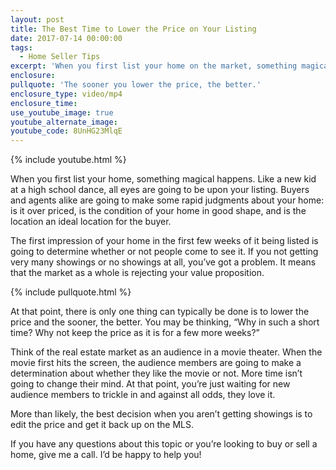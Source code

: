 ```yaml
---
layout: post
title: The Best Time to Lower the Price on Your Listing
date: 2017-07-14 00:00:00
tags:
  - Home Seller Tips
excerpt: 'When you first list your home on the market, something magical happens. All eyes are on your home, and buyers and agents will be looking for the right conditions to be met. These are price, condition, and location. If you aren’t getting showings, then you might need to lower the price. When is the best time to do this? The answer may surprise you. To learn more about lowering the price on your listing, watch my latest video.'
enclosure:
pullquote: 'The sooner you lower the price, the better.'
enclosure_type: video/mp4
enclosure_time:
use_youtube_image: true
youtube_alternate_image:
youtube_code: 8UnHG23MlqE
---
```



{% include youtube.html %}

When you first list your home, something magical happens. Like a new kid at a high school dance, all eyes are going to be upon your listing. Buyers and agents alike are going to make some rapid judgments about your home: is it over priced, is the condition of your home in good shape, and is the location an ideal location for the buyer.

The first impression of your home in the first few weeks of it being listed is going to determine whether or not people come to see it. If you not getting very many showings or no showings at all, you’ve got a problem. It means that the market as a whole is rejecting your value proposition.

{% include pullquote.html %}

At that point, there is only one thing can typically be done is to lower the price and the sooner, the better. You may be thinking, “Why in such a short time? Why not keep the price as it is for a few more weeks?”

Think of the real estate market as an audience in a movie theater. When the movie first hits the screen, the audience members are going to make a determination about whether they like the movie or not. More time isn’t going to change their mind. At that point, you’re just waiting for new audience members to trickle in and against all odds, they love it.

More than likely, the best decision when you aren’t getting showings is to edit the price and get it back up on the MLS.

If you have any questions about this topic or you’re looking to buy or sell a home, give me a call. I’d be happy to help you!